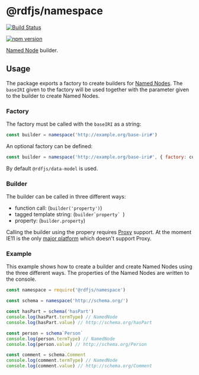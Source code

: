 # @rdfjs/namespace

[![Build Status](https://travis-ci.org/rdfjs/namespace.svg?branch=master)](https://travis-ci.org/rdfjs/namespace)

[![npm version](https://img.shields.io/npm/v/@rdfjs/namespace.svg)](https://www.npmjs.com/package/@rdfjs/namespace)

[Named Node](http://rdf.js.org/) builder.

## Usage

The package exports a factory to create builders for [Named Nodes](http://rdf.js.org/#namednode-interface).
The `baseIRI` given to the factory will be used together with the parameter given to the builder to create Named Nodes.

### Factory

The factory must be called with the `baseIRI` as a string:
```javascript
const builder = namespace('http://example.org/base-iri#')
```

An optional factory can be defined:
```javascript
const builder = namespace('http://example.org/base-iri#', { factory: customFactory })
```

By default `@rdfjs/data-model` is used.

### Builder

The builder can be called in three different ways:

- function call: (`builder('property')`)
- tagged template string: (```builder`property` ```)
- property: (`builder.property`)

Calling the builder using the propery requires [Proxy](https://www.ecma-international.org/ecma-262/6.0/#sec-proxy-objects) support.
At the moment IE11 is the only [major platform](https://caniuse.com/#feat=proxy) which doesn't support Proxy.

### Example

This example shows how to create a builder and create Named Nodes using the three different ways.
The properties of the Named Nodes are written to the console.

```javascript
const namespace = require('@rdfjs/namespace')

const schema = namespace('http://schema.org/')

const hasPart = schema('hasPart')
console.log(hasPart.termType) // NamedNode
console.log(hasPart.value) // http://schema.org/hasPart

const person = schema`Person`
console.log(person.termType) // NamedNode
console.log(person.value) // http://schema.org/Person

const comment = schema.Comment
console.log(comment.termType) // NamedNode
console.log(comment.value) // http://schema.org/Comment
```
